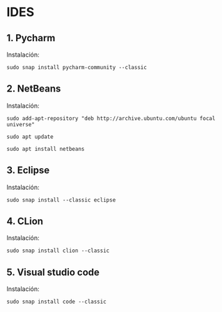 # IDES 

## 1. Pycharm

Instalación:
```
sudo snap install pycharm-community --classic
```

## 2. NetBeans

Instalación:
```
sudo add-apt-repository "deb http://archive.ubuntu.com/ubuntu focal universe"

sudo apt update

sudo apt install netbeans
```

## 3. Eclipse

Instalación:
```
sudo snap install --classic eclipse
```

## 4. CLion

Instalación:
```
sudo snap install clion --classic
```

## 5. Visual studio code

Instalación:
```
sudo snap install code --classic
```